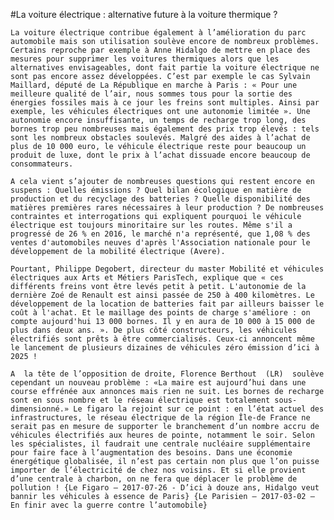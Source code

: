 #La voiture électrique : alternative future à la voiture thermique ?

	La voiture électrique contribue également à l’amélioration du parc automobile mais son utilisation soulève encore de nombreux problèmes. Certains reproche par exemple à Anne Hidalgo de mettre en place des mesures pour supprimer les voitures thermiques alors que les alternatives envisageables, dont fait partie la voiture électrique ne sont pas encore assez développées. C’est par exemple le cas Sylvain Maillard, député de La République en marche à Paris : « Pour une meilleure qualité de l’air, nous sommes tous pour la sortie des énergies fossiles mais à ce jour les freins sont multiples. Ainsi par exemple, les véhicules électriques ont une autonomie limitée ». Une autonomie encore insuffisante, un temps de recharge trop long, des bornes trop peu nombreuses mais également des prix trop élevés : tels sont les nombreux obstacles soulevés. Malgré des aides à l’achat de plus de 10 000 euro, le véhicule électrique reste pour beaucoup un produit de luxe, dont le prix à l’achat dissuade encore beaucoup de consommateurs.

	A cela vient s’ajouter de nombreuses questions qui restent encore en suspens : Quelles émissions ? Quel bilan écologique en matière de production et du recyclage des batteries ? Quelle disponibilité des matières premières rares nécessaires à leur production ? De nombreuses contraintes et interrogations qui expliquent pourquoi le véhicule électrique est toujours minoritaire sur les routes. Même s'il a progressé de 26 % en 2016, le marché n'a représenté, que 1,08 % des ventes d'automobiles neuves d'après l'Association nationale pour le développement de la mobilité électrique (Avere).
 
	Pourtant, Philippe Degobert, directeur du master Mobilité et véhicules électriques aux Arts et Métiers ParisTech, explique que « ces différents freins vont être levés petit à petit. L'autonomie de la dernière Zoé de Renault est ainsi passée de 250 à 400 kilomètres. Le développement de la location de batteries fait par ailleurs baisser le coût à l'achat. Et le maillage des points de charge s'améliore : on compte aujourd'hui 13 000 bornes. Il y en aura de 10 000 à 15 000 de plus dans deux ans. ». De plus côté constructeurs, les véhicules électrifiés sont prêts à être commercialisés. Ceux-ci annoncent même le lancement de plusieurs dizaines de véhicules zéro émission d’ici à 2025 !

	A  la tête de l’opposition de droite, Florence Berthout  (LR)  soulève cependant un nouveau problème : «La maire est aujourd’hui dans une course effrénée aux annonces mais rien ne suit. Les bornes de recharge sont en sous nombre et le réseau électrique est totalement sous-dimensionné.» Le figaro la rejoint sur ce point : en l’état actuel des infrastructures, le réseau électrique de la région Île-de France ne serait pas en mesure de supporter le branchement d’un nombre accru de véhicules électrifiés aux heures de pointe, notamment le soir. Selon les spécialistes, il faudrait une centrale nucléaire supplémentaire pour faire face à l’augmentation des besoins. Dans une économie énergétique globalisée, il n’est pas certain non plus que l’on puisse importer de l’électricité de chez nos voisins. Et si elle provient d’une centrale à charbon, on ne fera que déplacer le problème de pollution ! {Le Figaro – 2017-07-26 - D’ici à douze ans, Hidalgo veut bannir les véhicules à essence de Paris} {Le Parisien – 2017-03-02 – En finir avec la guerre contre l’automobile}

